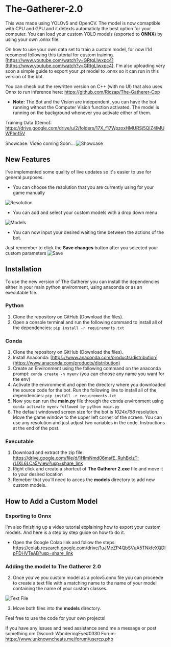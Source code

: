 
# The-Gatherer-2.0
This was made using YOLOv5 and OpenCV. The model is now comaptible with CPU and GPU and it detexts automaticly the best option for your computer. You can load your custom YOLO models (exported to **ONNX**) by using your own .onnx file.

On how to use your own data set to train a custom model, for now I'ld recomend following this tutorial for custom training. [https://www.youtube.com/watch?v=GRtgLlwxpc4](https://www.youtube.com/watch?v=GRtgLlwxpc4). I'm also uploading very soon a simple guide to export your .pt model to .onnx so it can run in this version of the bot.

You can check out the rewritten version on C++ (with no UI) that also uses Onnx to run inference here: https://github.com/Riczap/The-Gatherer-Cpp

 - **Note:** The Bot and the Vision are independent, you can have the bot running without the Computer Vision function activated. The model is running on the background whenever you activate either of them.

Training Data (Demo): https://drive.google.com/drive/u/2/folders/17X_f17WpzoxHMURSj5QIZ4lMUWPImf5V

Showcase: Video coming Soon...
![Showcase](https://user-images.githubusercontent.com/77018982/230541525-271eea09-be75-47e8-be8f-6c8bb133668a.PNG)

## New Features
I've implemented some quality of live updates so it's easier to use for general purposes.
- You can choose the resolution that you are currently using for your game manually

![Resolution](https://user-images.githubusercontent.com/77018982/230542772-f769a8ff-7da7-4b67-9fbb-f76bdfd8fa6f.PNG)
- You can add and select your custom models with a drop down menu

![Models](https://user-images.githubusercontent.com/77018982/230542819-248199e9-3c06-4323-b472-fce2487b5446.PNG)
- You can now input your desired waiting time between the actions of the bot.

Just remember to click the **Save changes** button after you selected your custom parameters
![Save](https://user-images.githubusercontent.com/77018982/230543242-8bdbd567-e4e6-493d-bb11-cf7b62abba1e.PNG)


## Installation
To use the new version of The Gatherer you can install the dependencies either in your main python environment, using anaconda or as an executable file.
### Python
 1. Clone the repository on GitHub (Download the files).
 2. Open a console terminal and run the following command to install all of the dependencies: `pip install -r requirements.txt`
### Conda
 1. Clone the repository on GitHub (Download the files).
 2. Install Anaconda: [https://www.anaconda.com/products/distribution](https://www.anaconda.com/products/distribution)
 3. Create an Environment using the following command on the anaconda prompt: `conda create -n myenv` (you can choose any name you want for the env)
 4. Activate the environment and open the directory where you downloaded the source code for the bot. Run the following line to install all of the dependencies: `pip install -r requirements.txt`
 5. Now you can run the **main.py** file through the conda environment using `conda activate myenv` `followed by python main.py`
 6. The default windowed screen size for the bot is *1024x768* resolution. Move the game window to the upper left corner of the screen. You can use any resolution and just adjust two variables in the code. Instructions at the end of the post.
### Executable
 1. Download and extract the zip file: https://drive.google.com/file/d/1HImNmd06msfE_RuhBxIzT-rLlXL6LCa5/view?usp=share_link
 2. Right click and create a shortcut of **The Gatherer 2.exe** file and move it to your desired location
 3. Remeber that you'll need to acces the **models** directory to add new custom models.

## How to Add a Custom Model
### Exporting to Onnx
 I'm also finishing up a video tutorial explaining how to export your custom models. And here is a step by step guide on how to do it.
- Open the Google Colab link and follow the steps: https://colab.research.google.com/drive/1uJMeZP4QbSVuA5TNkfeXQDIpFDHVTeAB?usp=share_link
 ### Adding the model to The Gatherer 2.0
 2. Once you've you custom model as a yolov5.onnx file you can proceede to create a text file with a matching name to the name of your model containing the name of your custom classes.
 
 ![Text File](https://user-images.githubusercontent.com/77018982/230546123-b4ef79b7-b65a-42ce-be44-0ad4ee847e22.PNG)
 
 3. Move both files into the **models** directory.

Feel free to use the code for your own projects!

If you have any issues and need assistance send me a message or post something on:
Discord: WanderingEye#0330
Forum: https://www.unknowncheats.me/forum/usercp.php

